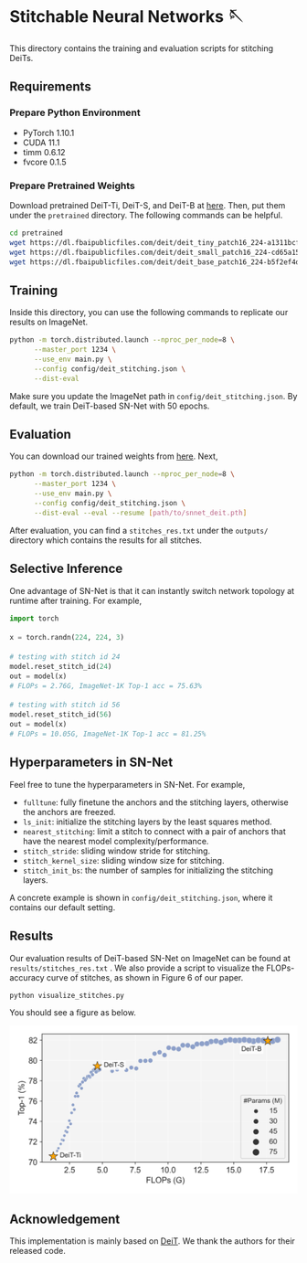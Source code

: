 # Stitchable Neural Networks 🪡

This directory contains the training and evaluation scripts for stitching DeiTs.

## Requirements

### Prepare Python Environment

* PyTorch 1.10.1
* CUDA 11.1
* timm 0.6.12
* fvcore 0.1.5



### Prepare Pretrained Weights

Download pretrained DeiT-Ti, DeiT-S, and DeiT-B at [here](https://github.com/facebookresearch/deit/blob/main/README_deit.md). Then, put them under the `pretrained` directory. The following commands can be helpful.

```bash
cd pretrained
wget https://dl.fbaipublicfiles.com/deit/deit_tiny_patch16_224-a1311bcf.pth
wget https://dl.fbaipublicfiles.com/deit/deit_small_patch16_224-cd65a155.pth
wget https://dl.fbaipublicfiles.com/deit/deit_base_patch16_224-b5f2ef4d.pth
```



## Training

Inside this directory, you can use the following commands to replicate our results on ImageNet.

```bash
python -m torch.distributed.launch --nproc_per_node=8 \
      --master_port 1234 \
      --use_env main.py \
      --config config/deit_stitching.json \
      --dist-eval
```

Make sure you update the ImageNet path in `config/deit_stitching.json`. By default, we train DeiT-based SN-Net with 50 epochs. 



## Evaluation

You can download our trained weights from [here](https://github.com/ziplab/SN-Net/releases/download/v1.0/snnet_deit.pth). Next,


```bash
python -m torch.distributed.launch --nproc_per_node=8 \
      --master_port 1234 \
      --use_env main.py \
      --config config/deit_stitching.json \
      --dist-eval --eval --resume [path/to/snnet_deit.pth]
```

After evaluation, you can find a `stitches_res.txt` under the `outputs/` directory which contains the results for all stitches.

## Selective Inference

One advantage of SN-Net is that it can instantly switch network topology at runtime after training. For example,

```python
import torch

x = torch.randn(224, 224, 3)

# testing with stitch id 24
model.reset_stitch_id(24)
out = model(x)
# FLOPs = 2.76G, ImageNet-1K Top-1 acc = 75.63%

# testing with stitch id 56
model.reset_stitch_id(56)
out = model(x)
# FLOPs = 10.05G, ImageNet-1K Top-1 acc = 81.25%
```


## Hyperparameters in SN-Net

Feel free to tune the hyperparameters in SN-Net. For example,

- `fulltune`: fully finetune the anchors and the stitching layers, otherwise the anchors are freezed.
- `ls_init`: initialize the stitching layers by the least squares method.
- `nearest_stitching`:  limit a stitch to connect with a pair of anchors that have the nearest model complexity/performance.
- `stitch_stride`: sliding window stride for stitching.
- `stitch_kernel_size`: sliding window size for stitching.
- `stitch_init_bs`: the number of samples for initializing the stitching layers.

A concrete example is shown in `config/deit_stitching.json`, where it contains our default setting.



## Results

Our evaluation results of DeiT-based SN-Net on ImageNet can be found at `results/stitches_res.txt` . We also provide a script to visualize the FLOPs-accuracy curve of stitches, as shown in Figure 6 of our paper.

```bash
python visualize_stitches.py
```

You should see a figure as below.

![](results/deit_res.jpg)



## Acknowledgement

This implementation is mainly based on [DeiT](https://github.com/facebookresearch/deit). We thank the authors for their released code.
